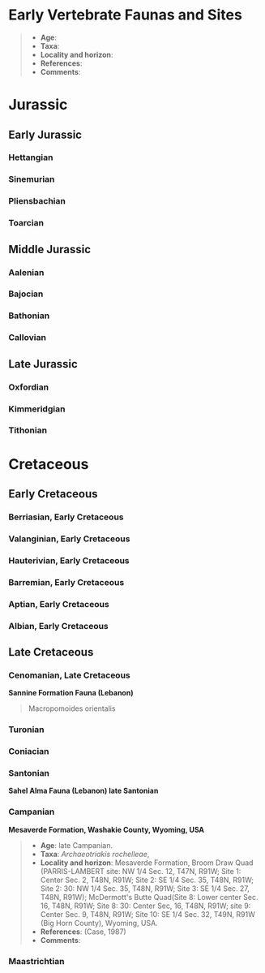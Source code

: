 # Early Vertebrate Faunas and Sites
> - **Age**:
> - **Taxa**:
> - **Locality and horizon**:
> - **References**:
> - **Comments**: 

# Jurassic
## Early Jurassic
### Hettangian
### Sinemurian
### Pliensbachian
### Toarcian


## Middle Jurassic
### Aalenian
### Bajocian
### Bathonian
### Callovian
## Late Jurassic
### Oxfordian
### Kimmeridgian
### Tithonian


# Cretaceous
## Early Cretaceous
### Berriasian, Early Cretaceous

### Valanginian, Early Cretaceous

### Hauterivian, Early Cretaceous

### Barremian, Early Cretaceous

### Aptian, Early Cretaceous

### Albian, Early Cretaceous


## Late Cretaceous


### Cenomanian, Late Cretaceous
**Sannine Formation Fauna (Lebanon)** 
> Macropomoides orientalis

### Turonian

### Coniacian

### Santonian
**Sahel Alma Fauna (Lebanon) late Santonian**

### Campanian
**Mesaverde Formation, Washakie County, Wyoming, USA**
> - **Age**: late Campanian.
> - **Taxa**: *Archaeotriakis rochelleae*,
> - **Locality and horizon**: Mesaverde Formation, Broom Draw Quad (PARRIS-LAMBERT site: NW 1/4 Sec. 12, T47N, R91W; Site 1: Center Sec. 2, T48N, R91W; Site 2: SE 1/4 Sec. 35, T48N, R91W; Site 2: 30: NW 1/4 Sec. 35, T48N, R91W; Site 3: SE 1/4 Sec. 27, T48N, R91W); McDermott's Butte Quad(Site 8: Lower center Sec. 16, T48N, R91W; Site 8: 30: Center Sec, 16, T48N, R91W; site 9: Center Sec. 9, T48N, R91W; Site 10: SE 1/4 Sec. 32, T49N, R91W (Big Horn County), Wyoming, USA.
> - **References**: (Case, 1987)
> - **Comments**: 

### Maastrichtian






